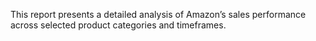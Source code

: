 This report presents a detailed analysis of Amazon’s sales performance across selected product categories and timeframes.
